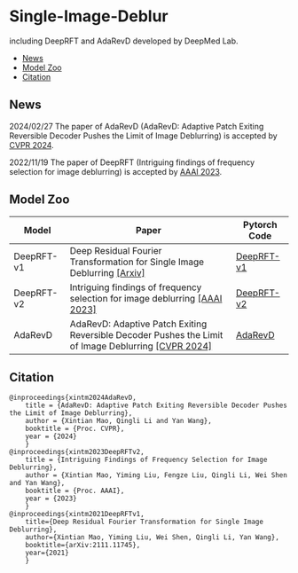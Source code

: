 # Single-Image-Deblur
including DeepRFT and AdaRevD developed by DeepMed Lab.
- [News](#news)
- [Model Zoo](#model-zoo)
- [Citation](#citation)

## News
2024/02/27 The paper of AdaRevD (AdaRevD: Adaptive Patch Exiting Reversible Decoder Pushes the Limit of Image Deblurring) is accepted by [CVPR 2024]().

2022/11/19 The paper of DeepRFT (Intriguing findings of frequency selection for image deblurring) is accepted by [AAAI 2023](https://ojs.aaai.org/index.php/AAAI/article/view/25281).

## Model Zoo

| Model | Paper | Pytorch Code |
| - | - | - | 
| DeepRFT-v1 | Deep Residual Fourier Transformation for Single Image Deblurring [[Arxiv]](https://arxiv.org/abs/2111.11745)                          | [DeepRFT-v1](https://github.com/INVOKERer/DeepRFT) |
| DeepRFT-v2 | Intriguing findings of frequency selection for image deblurring [[AAAI 2023]](https://ojs.aaai.org/index.php/AAAI/article/view/25281) | [DeepRFT-v2](https://github.com/INVOKERer/DeepRFT/tree/AAAI2023) |
| AdaRevD    | AdaRevD: Adaptive Patch Exiting Reversible Decoder Pushes the Limit of Image Deblurring [[CVPR 2024]]()                               | [AdaRevD](https://github.com/INVOKERer/AdaRevD) |

## Citation
```
@inproceedings{xintm2024AdaRevD, 
    title = {AdaRevD: Adaptive Patch Exiting Reversible Decoder Pushes the Limit of Image Deblurring},
    author = {Xintian Mao, Qingli Li and Yan Wang}, 
    booktitle = {Proc. CVPR}, 
    year = {2024}
    }
@inproceedings{xintm2023DeepRFTv2, 
    title = {Intriguing Findings of Frequency Selection for Image Deblurring},
    author = {Xintian Mao, Yiming Liu, Fengze Liu, Qingli Li, Wei Shen and Yan Wang}, 
    booktitle = {Proc. AAAI}, 
    year = {2023}
    }
@inproceedings{xintm2021DeepRFTv1,
    title={Deep Residual Fourier Transformation for Single Image Deblurring},
    author={Xintian Mao, Yiming Liu, Wei Shen, Qingli Li, Yan Wang},
    booktitle={arXiv:2111.11745},
    year={2021}
    }
